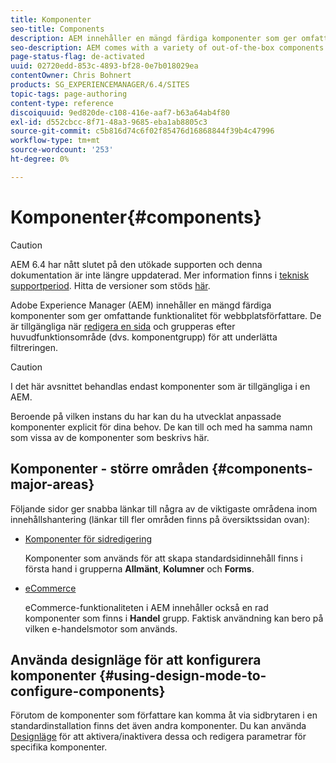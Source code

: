 ```yaml
---
title: Komponenter
seo-title: Components
description: AEM innehåller en mängd färdiga komponenter som ger omfattande funktionalitet för webbplatsförfattare.
seo-description: AEM comes with a variety of out-of-the-box components that provide comprehensive functionality for website authors.
page-status-flag: de-activated
uuid: 02720edd-853c-4893-bf28-0e7b018029ea
contentOwner: Chris Bohnert
products: SG_EXPERIENCEMANAGER/6.4/SITES
topic-tags: page-authoring
content-type: reference
discoiquuid: 9ed820de-c108-416e-aaf7-b63a64ab4f80
exl-id: d552cbcc-8f71-48a3-9685-eba1ab8805c3
source-git-commit: c5b816d74c6f02f85476d16868844f39b4c47996
workflow-type: tm+mt
source-wordcount: '253'
ht-degree: 0%

---
```


# Komponenter{#components}

>[!CAUTION]
>
>AEM 6.4 har nått slutet på den utökade supporten och denna dokumentation är inte längre uppdaterad. Mer information finns i [teknisk supportperiod](https://helpx.adobe.com/support/programs/eol-matrix.html). Hitta de versioner som stöds [här](https://experienceleague.adobe.com/docs/).

Adobe Experience Manager (AEM) innehåller en mängd färdiga komponenter som ger omfattande funktionalitet för webbplatsförfattare. De är tillgängliga när [redigera en sida](/help/sites-classic-ui-authoring/classic-page-author-edit-content.md) och grupperas efter huvudfunktionsområde (dvs. komponentgrupp) för att underlätta filtreringen.

>[!CAUTION]
>
>I det här avsnittet behandlas endast komponenter som är tillgängliga i en AEM.
>
>Beroende på vilken instans du har kan du ha utvecklat anpassade komponenter explicit för dina behov. De kan till och med ha samma namn som vissa av de komponenter som beskrivs här.

## Komponenter - större områden {#components-major-areas}

Följande sidor ger snabba länkar till några av de viktigaste områdena inom innehållshantering (länkar till fler områden finns på översiktssidan ovan):

* [Komponenter för sidredigering](/help/sites-classic-ui-authoring/classic-page-author-edit-mode.md)

   Komponenter som används för att skapa standardsidinnehåll finns i första hand i grupperna **Allmänt**, **Kolumner** och **Forms**.

* [eCommerce](/help/sites-administering/ecommerce.md)

   eCommerce-funktionaliteten i AEM innehåller också en rad komponenter som finns i **Handel** grupp. Faktisk användning kan bero på vilken e-handelsmotor som används.

## Använda designläge för att konfigurera komponenter {#using-design-mode-to-configure-components}

Förutom de komponenter som författare kan komma åt via sidbrytaren i en standardinstallation finns det även andra komponenter. Du kan använda [Designläge](/help/sites-classic-ui-authoring/classic-page-author-design-mode.md#enable-disable-components) för att aktivera/inaktivera dessa och redigera parametrar för specifika komponenter.
